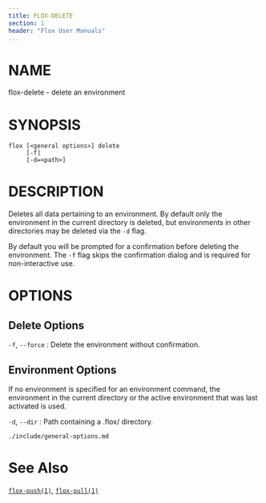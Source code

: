 ```yaml
---
title: FLOX-DELETE
section: 1
header: "Flox User Manuals"
...
```



# NAME

flox-delete - delete an environment

# SYNOPSIS

```
flox [<general options>] delete
     [-f]
     [-d=<path>]
```

# DESCRIPTION

Deletes all data pertaining to an environment.
By default only the environment in the current directory is deleted,
but environments in other directories may be deleted via the `-d` flag.

By default you will be prompted for a confirmation before deleting the
environment.
The `-f` flag skips the confirmation dialog and is required for non-interactive
use.

# OPTIONS

## Delete Options

`-f`, `--force`
:   Delete the environment without confirmation.

<!-- Copied from ./include/environment-options.md
     `flox delete` deos not currently handle remote environments
     Replace with an include once support is added.
 -->
## Environment Options

If no environment is specified for an environment command,
the environment in the current directory
or the active environment that was last activated is used.

`-d`, `--dir`
:   Path containing a .flox/ directory.

```{.include}
./include/general-options.md
```

# See Also
[`flox-push(1)`](./flox-push.md),
[`flox-pull(1)`](./flox-pull.md)
